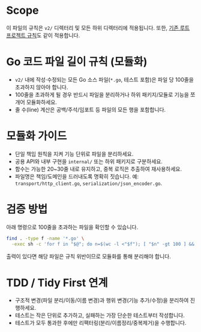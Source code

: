# Scope

이 파일의 규칙은 `v2/` 디렉터리 및 모든 하위 디렉터리에 적용됩니다.
또한, [기존 루트 프로젝트 규칙](../AGENTS.md)도 같이 적용합니다.

# Go 코드 파일 길이 규칙 (모듈화)

- `v2/` 내에 작성·수정되는 모든 Go 소스 파일(`*.go`, 테스트 포함)은 파일 당 100줄을 초과하지 않아야 합니다.
- 100줄을 초과하게 될 경우 반드시 파일을 분리하거나 하위 패키지/모듈로 기능을 쪼개어 모듈화하세요.
- 줄 수(line) 계산은 공백/주석/임포트 등 파일의 모든 행을 포함합니다.

# 모듈화 가이드

- 단일 책임 원칙을 지켜 기능 단위로 파일을 분리하세요.
- 공용 API와 내부 구현을 `internal/` 또는 하위 패키지로 구분하세요.
- 함수는 가능한 20~30줄 내로 유지하고, 중복 로직은 추출하여 재사용하세요.
- 파일명은 책임/도메인을 드러내도록 명확히 짓습니다. 예: `transport/http_client.go`, `serialization/json_encoder.go`.

# 검증 방법

아래 명령으로 100줄을 초과하는 파일을 확인할 수 있습니다.

```bash
find . -type f -name '*.go' \
  -exec sh -c 'for f in "$@"; do n=$(wc -l <"$f"); [ "$n" -gt 100 ] && echo "$n $f"; done' _ {} + | sort -nr
```

출력이 있다면 해당 파일은 규칙 위반이므로 모듈화를 통해 분리해야 합니다.

# TDD / Tidy First 연계

- 구조적 변경(파일 분리/이동/이름 변경)과 행위 변경(기능 추가/수정)을 분리하여 진행하세요.
- 테스트는 작은 단위로 추가하고, 실패하는 가장 단순한 테스트부터 작성합니다.
- 테스트가 모두 통과한 후에만 리팩터링(분리/이름정리/중복제거)을 수행합니다.

